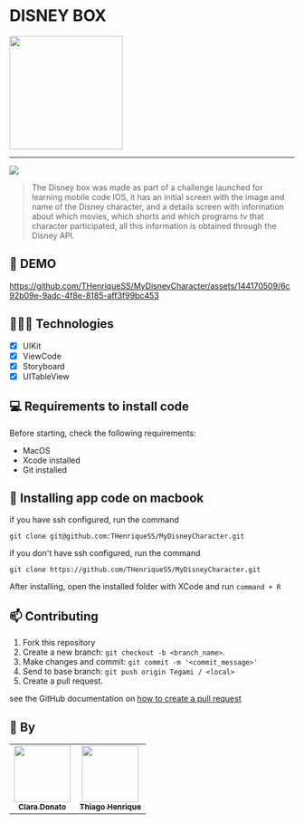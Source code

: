 # DISNEY BOX


<img width="200" src="https://github.com/THenriqueSS/MyDisneyCharacter/assets/144170509/9dc4ac7d-f28b-4960-b7f8-1c53300185cb">

<hr>

<img src="https://img.shields.io/badge/Swift-FA7343?style=for-the-badge&logo=swift&logoColor=white">

> The Disney box was made as part of a challenge launched for learning mobile code IOS, it has an initial screen with the image and name of the Disney character, and a details screen with information about which movies, which shorts and which programs tv that character participated, all this information is obtained through the Disney API.


## 🎥 DEMO
https://github.com/THenriqueSS/MyDisneyCharacter/assets/144170509/6c92b09e-9adc-4f8e-8185-aff3f99bc453

## 👩🏾‍💻 Technologies
- [x] UIKit
- [x] ViewCode
- [x] Storyboard
- [x] UITableView

## 💻 Requirements to install code

Before starting, check the following requirements:
* MacOS
* Xcode installed
* Git installed

## 🚀 Installing app code on macbook

if you have ssh configured, run the command
```
git clone git@github.com:THenriqueSS/MyDisneyCharacter.git
```
if you don't have ssh configured, run the command
```
git clone https://github.com/THenriqueSS/MyDisneyCharacter.git
```

After installing, open the installed folder with XCode and run `command + R`

## 📫 Contributing
1. Fork this repository
2. Create a new branch: `git checkout -b <branch_name>`.
3. Make changes and commit: `git commit -m '<commit_message>'`
4. Send to base branch: `git push origin Tegami / <local>`
5. Create a pull request.

see the GitHub documentation on [how to create a pull request](https://help.github.com/en/github/collaborating-with-issues-and-pull-requests/creating-a-pull-request)

## 🤝 By

<table>
  <tr>
    <td align="center">
      <a href="https://github.com/claradonato">
        <img src="https://avatars.githubusercontent.com/u/144169599?v=4" width="100px;"/><br>
        <sub>
          <b>Clara Donato</b>
        </sub>
      </a>
    </td>
    <td align="center">
      <a href="https://github.com/THenriqueSS">
        <img src="https://avatars.githubusercontent.com/u/144169599?v=4" width="100px;"/><br>
        <sub>
          <b>Thiago Henrique</b>
        </sub>
      </a>
    </td>
  </tr>
</table>
